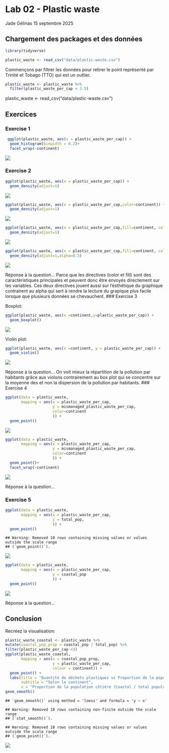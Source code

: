 Lab 02 - Plastic waste
================
Jade Gélinas
15 septembre 2025

## Chargement des packages et des données

``` r
library(tidyverse) 
```

``` r
plastic_waste <- read_csv("data/plastic-waste.csv")
```

Commençons par filtrer les données pour retirer le point représenté par
Trinité et Tobago (TTO) qui est un outlier.

``` r
plastic_waste <- plastic_waste %>%
  filter(plastic_waste_per_cap < 3.5)
```

plastic_waste \<- read_csv(“data/plastic-waste.csv”)

## Exercices

### Exercise 1

``` r
 ggplot(plastic_waste, aes(x = plastic_waste_per_cap)) +
  geom_histogram(binwidth = 0.2)+
  facet_wrap(~continent)
```

![](lab-02_files/figure-gfm/plastic-waste-continent-1.png)<!-- -->

### Exercise 2

``` r
ggplot(plastic_waste, aes(x = plastic_waste_per_cap)) +
  geom_density(adjust=1)
```

![](lab-02_files/figure-gfm/plastic-waste-density-1.png)<!-- -->

``` r
ggplot(plastic_waste, aes(x = plastic_waste_per_cap,color=continent)) +
  geom_density(adjust=1)
```

![](lab-02_files/figure-gfm/plastic-waste-density-2.png)<!-- -->

``` r
ggplot(plastic_waste, aes(x = plastic_waste_per_cap,fill=continent, color=continent)) +
  geom_density(adjust=1)
```

![](lab-02_files/figure-gfm/plastic-waste-density-3.png)<!-- -->

``` r
ggplot(plastic_waste, aes(x = plastic_waste_per_cap,fill=continent, color=continent)) +
  geom_density(adjust=1,alpha=0.5)
```

![](lab-02_files/figure-gfm/plastic-waste-density-4.png)<!-- -->

Réponse à la question… Parce que les directives (color et fill) sont des
caractéristiques principales et peuvent donc être envoyés directement
sur les variables. Ces deux directives jouent aussi sur l’esthétique du
graphique contrairent au alpha qui sert à rendre la lecture du grapique
plus facile lorsque que plusieurs données se chevauchent. \### Exercise
3

Boxplot:

``` r
ggplot(plastic_waste, aes(x =continent,y=plastic_waste_per_cap)) +
  geom_boxplot()
```

![](lab-02_files/figure-gfm/plastic-waste-boxplot-1.png)<!-- -->

Violin plot:

``` r
ggplot(plastic_waste, aes(x =continent, y = plastic_waste_per_cap)) +
  geom_violin()
```

![](lab-02_files/figure-gfm/plastic-waste-violin-1.png)<!-- -->

Réponse à la question… On voit mieux la répartition de la pollution par
habitants grâce aux violons contrairement au box plot qui se concentre
sur la moyenne des et non la dispersion de la pollution par habitants.
\### Exercise 4

``` r
ggplot(data = plastic_waste,
       mapping = aes(x = plastic_waste_per_cap,
                     y = mismanaged_plastic_waste_per_cap,
                     color=continent
                     )) +
  geom_point()
```

![](lab-02_files/figure-gfm/plastic-waste-mismanaged-1.png)<!-- -->

``` r
ggplot(data = plastic_waste,
       mapping = aes(x = plastic_waste_per_cap,
                     y = mismanaged_plastic_waste_per_cap,
                     color=continent
                     )) +
  geom_point()+
  facet_wrap(~continent)
```

![](lab-02_files/figure-gfm/plastic-waste-mismanaged-2.png)<!-- -->

Réponse à la question…

### Exercise 5

``` r
ggplot(data = plastic_waste,
       mapping = aes(x = plastic_waste_per_cap,
                     y = total_pop,
                     )) + 
  geom_point()
```

    ## Warning: Removed 10 rows containing missing values or values outside the scale range
    ## (`geom_point()`).

![](lab-02_files/figure-gfm/plastic-waste-population-total-1.png)<!-- -->

``` r
ggplot(data = plastic_waste,
       mapping = aes(x = plastic_waste_per_cap,
                     y = coastal_pop
                     )) +
  geom_point()
```

![](lab-02_files/figure-gfm/plastic-waste-population-coastal-1.png)<!-- -->

Réponse à la question…

## Conclusion

Recréez la visualisation:

``` r
plastic_waste_coastal <- plastic_waste %>% 
mutate(coastal_pop_prop = coastal_pop / total_pop) %>%
filter(plastic_waste_per_cap <3)
ggplot(plastic_waste_coastal,
       mapping = aes(x = coastal_pop_prop,
                     y = plastic_waste_per_cap,
                     colour = continent)) +
  geom_point() +
  labs(title = "Quantité de déchets plastiques vs Proportion de la population côtière",
       subtitle = "Selon le continent",
       x = "Proportion de la population côtière (Coastal / total population)",y= "Nombre de déchets de plastiques par habitant", color= "continent")+
geom_smooth()
```

    ## `geom_smooth()` using method = 'loess' and formula = 'y ~ x'

    ## Warning: Removed 10 rows containing non-finite outside the scale range
    ## (`stat_smooth()`).

    ## Warning: Removed 10 rows containing missing values or values outside the scale range
    ## (`geom_point()`).

![](lab-02_files/figure-gfm/recreate-viz-1.png)<!-- -->
